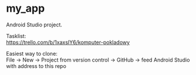 # my_app
Android Studio project. <br>

Tasklist: <br>
https://trello.com/b/1xaxsIY6/komputer-pokladowy <br>

Easiest way to clone: <br>
File -> New -> Project from version control -> GitHub -> feed Android Studio with address to this repo
